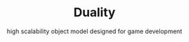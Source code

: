 <h1 align="center">Duality</h1>
<div align="center">
high scalability object model designed for game development
</div>
